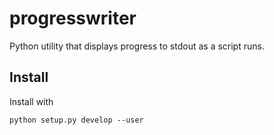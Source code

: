 progresswriter
==============

Python utility that displays progress to stdout as a script runs.

## Install ##

Install with 
  
    python setup.py develop --user

